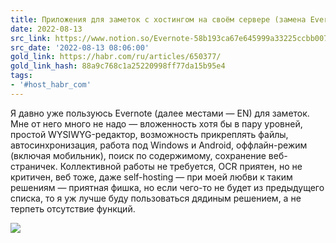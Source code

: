 ```yaml
---
title: Приложения для заметок с хостингом на своём сервере (замена Evernote) / Хабр
date: 2022-08-13
src_link: https://www.notion.so/Evernote-58b193ca67e645999a33225ccbb00779
src_date: '2022-08-13 08:06:00'
gold_link: https://habr.com/ru/articles/650377/
gold_link_hash: 88a9c768c1a25220998ff77da15b95e4
tags:
- '#host_habr_com'
---
```


Я давно уже пользуюсь Evernote (далее местами — EN) для заметок. Мне от него много не надо — вложенность хотя бы в пару уровней, простой WYSIWYG-редактор, возможность прикреплять файлы, автосинхронизация, работа под Windows и Android, оффлайн-режим (включая мобильник), поиск по содержимому, сохранение веб-страничек. Коллективной работы не требуется, OCR приятен, но не критичен, веб тоже, даже self-hosting — при моей любви к таким решениям — приятная фишка, но если чего-то не будет из предыдущего списка, то я уж лучше буду пользоваться дядиным решением, а не терпеть отсутствие функций.  

  

![](https://habrastorage.org/getpro/habr/post_images/a5c/154/ec3/a5c154ec3851c2d15bc73f4ede3c4481.jpg)